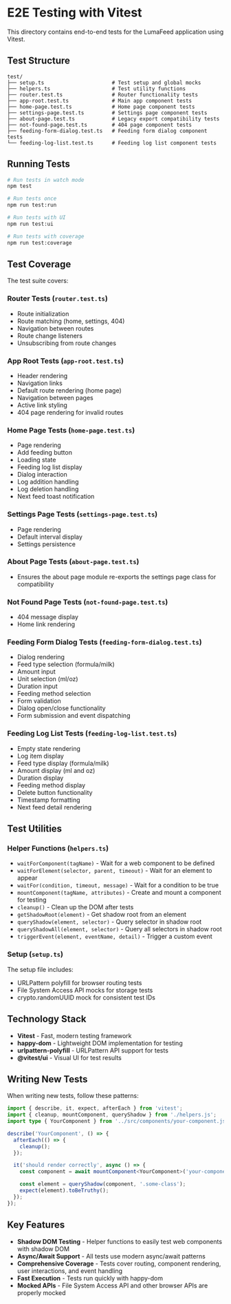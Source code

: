 # E2E Testing with Vitest

This directory contains end-to-end tests for the LumaFeed application using Vitest.

## Test Structure

```
test/
├── setup.ts                      # Test setup and global mocks
├── helpers.ts                    # Test utility functions
├── router.test.ts                # Router functionality tests
├── app-root.test.ts              # Main app component tests
├── home-page.test.ts             # Home page component tests
├── settings-page.test.ts         # Settings page component tests
├── about-page.test.ts            # Legacy export compatibility tests
├── not-found-page.test.ts        # 404 page component tests
├── feeding-form-dialog.test.ts   # Feeding form dialog component tests
└── feeding-log-list.test.ts      # Feeding log list component tests
```

## Running Tests

```bash
# Run tests in watch mode
npm test

# Run tests once
npm run test:run

# Run tests with UI
npm run test:ui

# Run tests with coverage
npm run test:coverage
```

## Test Coverage

The test suite covers:

### Router Tests (`router.test.ts`)

- Route initialization
- Route matching (home, settings, 404)
- Navigation between routes
- Route change listeners
- Unsubscribing from route changes

### App Root Tests (`app-root.test.ts`)

- Header rendering
- Navigation links
- Default route rendering (home page)
- Navigation between pages
- Active link styling
- 404 page rendering for invalid routes

### Home Page Tests (`home-page.test.ts`)

- Page rendering
- Add feeding button
- Loading state
- Feeding log list display
- Dialog interaction
- Log addition handling
- Log deletion handling
- Next feed toast notification

### Settings Page Tests (`settings-page.test.ts`)

- Page rendering
- Default interval display
- Settings persistence

### About Page Tests (`about-page.test.ts`)

- Ensures the about page module re-exports the settings page class for compatibility

### Not Found Page Tests (`not-found-page.test.ts`)

- 404 message display
- Home link rendering

### Feeding Form Dialog Tests (`feeding-form-dialog.test.ts`)

- Dialog rendering
- Feed type selection (formula/milk)
- Amount input
- Unit selection (ml/oz)
- Duration input
- Feeding method selection
- Form validation
- Dialog open/close functionality
- Form submission and event dispatching

### Feeding Log List Tests (`feeding-log-list.test.ts`)

- Empty state rendering
- Log item display
- Feed type display (formula/milk)
- Amount display (ml and oz)
- Duration display
- Feeding method display
- Delete button functionality
- Timestamp formatting
- Next feed detail rendering

## Test Utilities

### Helper Functions (`helpers.ts`)

- `waitForComponent(tagName)` - Wait for a web component to be defined
- `waitForElement(selector, parent, timeout)` - Wait for an element to appear
- `waitFor(condition, timeout, message)` - Wait for a condition to be true
- `mountComponent(tagName, attributes)` - Create and mount a component for testing
- `cleanup()` - Clean up the DOM after tests
- `getShadowRoot(element)` - Get shadow root from an element
- `queryShadow(element, selector)` - Query selector in shadow root
- `queryShadowAll(element, selector)` - Query all selectors in shadow root
- `triggerEvent(element, eventName, detail)` - Trigger a custom event

### Setup (`setup.ts`)

The setup file includes:

- URLPattern polyfill for browser routing tests
- File System Access API mocks for storage tests
- crypto.randomUUID mock for consistent test IDs

## Technology Stack

- **Vitest** - Fast, modern testing framework
- **happy-dom** - Lightweight DOM implementation for testing
- **urlpattern-polyfill** - URLPattern API support for tests
- **@vitest/ui** - Visual UI for test results

## Writing New Tests

When writing new tests, follow these patterns:

```typescript
import { describe, it, expect, afterEach } from 'vitest';
import { cleanup, mountComponent, queryShadow } from './helpers.js';
import type { YourComponent } from '../src/components/your-component.js';

describe('YourComponent', () => {
  afterEach(() => {
    cleanup();
  });

  it('should render correctly', async () => {
    const component = await mountComponent<YourComponent>('your-component');

    const element = queryShadow(component, '.some-class');
    expect(element).toBeTruthy();
  });
});
```

## Key Features

- **Shadow DOM Testing** - Helper functions to easily test web components with shadow DOM
- **Async/Await Support** - All tests use modern async/await patterns
- **Comprehensive Coverage** - Tests cover routing, component rendering, user interactions, and event handling
- **Fast Execution** - Tests run quickly with happy-dom
- **Mocked APIs** - File System Access API and other browser APIs are properly mocked
